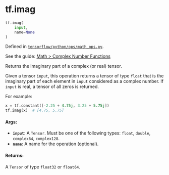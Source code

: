 <div itemscope itemtype="http://developers.google.com/ReferenceObject">
<meta itemprop="name" content="tf.imag" />
<meta itemprop="path" content="Stable" />
</div>

# tf.imag

``` python
tf.imag(
    input,
    name=None
)
```



Defined in [`tensorflow/python/ops/math_ops.py`](https://www.tensorflow.org/code/tensorflow/python/ops/math_ops.py).

See the guide: [Math > Complex Number Functions](../../../api_guides/python/math_ops.md#Complex_Number_Functions)

Returns the imaginary part of a complex (or real) tensor.

Given a tensor `input`, this operation returns a tensor of type `float` that
is the imaginary part of each element in `input` considered as a complex
number. If `input` is real, a tensor of all zeros is returned.

For example:

```python
x = tf.constant([-2.25 + 4.75j, 3.25 + 5.75j])
tf.imag(x)  # [4.75, 5.75]
```

#### Args:

* <b>`input`</b>: A `Tensor`. Must be one of the following types: `float`, `double`,
    `complex64`, `complex128`.
* <b>`name`</b>: A name for the operation (optional).


#### Returns:

A `Tensor` of type `float32` or `float64`.
